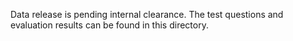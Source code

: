 Data release is pending internal clearance. The test questions and evaluation results can be found in this directory.
